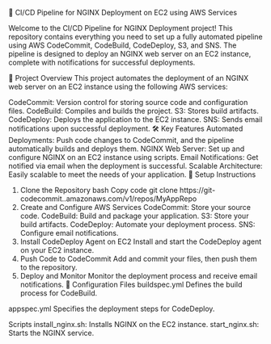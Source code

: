 🚀 CI/CD Pipeline for NGINX Deployment on EC2 using AWS Services


Welcome to the CI/CD Pipeline for NGINX Deployment project! This repository contains everything you need to set up a fully automated pipeline using AWS CodeCommit, CodeBuild, CodeDeploy, S3, and SNS. The pipeline is designed to deploy an NGINX web server on an EC2 instance, complete with notifications for successful deployments.

🌟 Project Overview
This project automates the deployment of an NGINX web server on an EC2 instance using the following AWS services:

CodeCommit: Version control for storing source code and configuration files.
CodeBuild: Compiles and builds the project.
S3: Stores build artifacts.
CodeDeploy: Deploys the application to the EC2 instance.
SNS: Sends email notifications upon successful deployment.
🛠️ Key Features
Automated Deployments: Push code changes to CodeCommit, and the pipeline automatically builds and deploys them.
NGINX Web Server: Set up and configure NGINX on an EC2 instance using scripts.
Email Notifications: Get notified via email when the deployment is successful.
Scalable Architecture: Easily scalable to meet the needs of your application.
🔧 Setup Instructions
1. Clone the Repository
bash
Copy code
git clone https://git-codecommit.<region>.amazonaws.com/v1/repos/MyAppRepo
2. Create and Configure AWS Services
CodeCommit: Store your source code.
CodeBuild: Build and package your application.
S3: Store your build artifacts.
CodeDeploy: Automate your deployment process.
SNS: Configure email notifications.
3. Install CodeDeploy Agent on EC2
Install and start the CodeDeploy agent on your EC2 instance.
4. Push Code to CodeCommit
Add and commit your files, then push them to the repository.
5. Deploy and Monitor
Monitor the deployment process and receive email notifications.
📝 Configuration Files
buildspec.yml
Defines the build process for CodeBuild.

appspec.yml
Specifies the deployment steps for CodeDeploy.

Scripts
install_nginx.sh: Installs NGINX on the EC2 instance.
start_nginx.sh: Starts the NGINX service.
